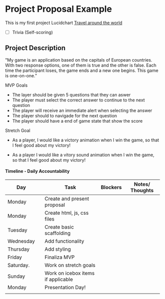 # Project Proposal Example

This is my first project Lucidchart [Travel around the world](https://lucid.app/lucidchart/634839e7-793d-4712-814f-1e7d426aa1a9/edit?viewport_loc=-68%2C205%2C2441%2C1316%2C0_0&invitationId=inv_4d3bc6c7-d7a2-4dbb-ad3f-5120571a2959)



- [ ] Trivia (Self-scoring)


## Project Description 

"My game is an application based on the capitals of European countries.
With two response options, one of them is true and the other is false.
Each time the participant loses, the game ends and a new one begins.
This game is one-on-one.”

MVP Goals

* The layer should be given 5 questions that they can aswer
 * The player must select the correct answer to continue to the next question
 * The player will receive an immediate alert when selecting the answer
 * The player should to navigade for the next question
 * The player should have a end of game state that show the score 
 
 Stretch Goal
 
 * As a player, I would like a victory animation when I win the game, so that I feel good about my victory!

 * As a player I would like a vitory sound animation  when I win the game, so that I feel good about my victory!
 
#### Timeline - Daily Accountability


| Day        |   | Task                               | Blockers | Notes/ Thoughts |
|------------|---|------------------------------------|----------|-----------------|
| Monday     |   | Create and present proposal        |          |                 |
| Monday     |   | Create html, js, css files         |          |                 |
| Tuesday    |   | Create basic scaffolding           |          |                 |
| Wednesday  |   | Add functionality                  |          |                 |
| Thursday   |   | Add styling                        |          |                 |
| Friday     |   | Finaliza MVP                       |          |                 |
| Saturday.  |   | Work on stretch goals              |          |                 |
| Sunday     |   | Work on icebox items if applicable |          |                 |
| Monday     |   | Presentation Day!                  |          |                 |
|            |                                        |          |                 |